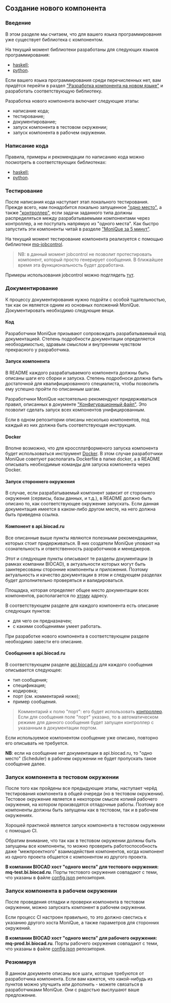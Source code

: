 ## Создание нового компонента

### Введение

В этом разделе мы считаем, что для вашего языка программирования уже существует библиотека с компонентом.

На текущий момент библиотеки разработаны для следующих языков программирования:
  * [haskell](https://github.com/biocad/mq-component-hs);
  * [python](https://github.com/biocad/mq-component-py).
  
Если вашего языка программирования среди перечисленных нет, вам придётся перейти в раздел ["Разработка компонента на новом языке"](NewLanguage.md) и разработать соответствующую библиотеку.

Разработка нового компонента включает следующие этапы:
  * написание кода;
  * тестирование;
  * документирование;
  * запуск компонента в тестовом окружении;
  * запуск компонента в рабочем окружении.
  
### Написание кода

Правила, примеры и рекомендации по написанию кода можно посмотреть в соответствующих библиотеках:
  * [haskell](https://github.com/biocad/mq-component-hs/blob/master/doc/Develop.md);
  * [python](https://github.com/biocad/mq-component-py/blob/master/doc/Develop.md).
  
### Тестирование

После написания кода наступает этап локального тестирования.
Прежде всего, нам понадобится локально запущенное ["одно место"](Scheduler.md), а также ["контроллер"](Controller.md), если задачи заданного типа должны распределяться между разрабатываемыми компонентами через контроллер, а не поступать напрямую из "одного места".
Как быстро запустить эти компоненты читай в разделе ["MoniQue за 5 минут"](5minutes.md).

На текущий момент тестирование компонента реализуется с помощью библиотеки [mq-jobcontrol](https://github.com/biocad/mq-jobcontrol).

> NB: в данный момент jobcontrol не позволит протестировать компонент, который просто генерирует сообщения.
> В ближайшее время эта функциональность будет доработана.

Примеры использования jobcontrol можно подглядеть [тут](https://github.com/biocad/mq-jobcontrol#%D0%9F%D1%80%D0%B8%D0%BC%D0%B5%D1%80%D1%8B).

### Документирование

К процессу документирования нужно подойти с особой тщательностью, так как он является одним из основных положений MoniQue.
Документировать необходимо следующие вещи.

#### Код

Разработчики MoniQue призывают сопровождать разрабатываемый код документацией.
Степень подробности документации определяется необходимостью, здравым смыслом и внутренним чувством прекрасного у разработчика.

#### Запуск компонента

В README каждого разрабатываемого компонента должны быть описаны шаги его сборки и запуска.
Степень подробноси должна быть достаточной для квалифицированного специалиста, чтобы позволить ему успешно пройти по описанным шагам.

Разработчики MoniQue настоятельно рекомендуют придерживаться правил, описанных в документе ["Конфигурационный файл"](ConfigJson.md).
Это позволит сделать запуск всех компонентов унифицированным.

Если в одном репозитории описаны несколько компонентов, под каждый из них должна быть соответствующая инструкция.

#### Docker

Вполне возможно, что для кроссплатформеного запуска компонента будет использоваться инструмент [Docker](https://www.docker.com/).
В зтом случае разработчики MoniQue советуют располагать Dockerfile в папке docker, а в README описывать необходимые команды для запуска компонента через Docker.

#### Запуск стороннего окружения

В случае, если разрабатываемый компонент зависит от стороннего окружения (сервисы, базы данных, и т.д.), в README должно быть описано то, как соответствующее окружение запускать.
Если данная документация имеется в каком-либо другом месте, на него должна быть приведена ссылка.

#### Компонент в api.biocad.ru

Все описанные выше пункты являются полезными рекомендациями, которых стоит придерживаться.
В них создатели MoniQue уповают на сознательность и ответственность разработчиков и менеджеров.

Этот и следующие пункты описывают те разделы документации (в рамках компании BIOCAD), в актуальности которых могут быть заинтересованы сторонние компоненты и приложения.
Поэтому актуальность и качеcтво документации в этом и следующем разделах будет дополнительно проверяться и валидироваться.

Площадка, которая определяет общее место документации всех компонентов, располагается по [этому](https://api.biocad.ru/) адресу.

В соответствующем разделе для каждого компонента есть описание следующих пунктов:
  * для чего он предназначен;
  * с какими сообщениями умеет работать.
  
При разработке нового компонента в соответствующем разделе необходимо завести его описание.

#### Сообщения в api.biocad.ru

В соответствующем разделе [api.biocad.ru](https://api.biocad.ru) для каждого сообщения описывается следующее:
  * тип сообщения;
  * спецификация;
  * кодировка;
  * порт (см. комментарий ниже);
  * пример сообщения.
  
> Комментарий к полю "порт": его будет использовать [контроллер](Controller.md).
> Если для сообщения поле "порт" указано, то в автоматическом режиме для данного сообщения будет запущен контроллер с указанным в документации портом.

Если используемое компонентом сообщение уже описано, повторно его описывать не требуется.

**NB**: если на сообщение нет документации в api.biocad.ru, то "одно место" (Scheduler) в рабочем окружении не будет пропускать такое сообщение далее.

### Запуск компонента в тестовом окружении

После того как пройдены все предыдующие этапы, наступает черёд тестирования компонента в общей очереди (но в тестовом окружении).
Тестовое окружение является в некотором смысле копией рабочего окружения, на котором производятся отладочные работы.
Поэтому все компоненты должны быть запущены как в тестовом, так и в рабочем окружениях.

Хорошей практикой является запуск компонента в тестовом окружении с помощью CI.

Обратим внимание, что так как в тестовом окружении должны быть запущены все компоненты, то можно проверить работоспособность даже "межпроектного" взаимодействия компонентов, когда компонент из одного проекта общается с компонентом из другого проекта.

**В компании BIOCAD хост "одного места" для тестового окружения: mq-test.bi.biocad.ru**.
Порты тестового окружения совпадают с теми, что указаны в файле [config.json](../config.json) репозитория.

### Запуск компонента в рабочем окружении

После проведения отладки и проверки компонента в тестовом окружении, можно запускать компонент в рабочем окружении.

Если процесс CI настроен правильно, то это должно свестись к указанию другого хоста MoniQue, а также параметров для сторонних окружений.

**В компании BIOCAD хост "одного места" для рабочего окружения: mq-prod.bi.biocad.ru**.
Порты рабочего окружения совпадают с теми, что указаны в файле [config.json](../config.json) репозитория.

### Резюмируя

В данном документе описаны все шаги, которые требуются от разработчика компонента.
Если вам кажется, что какой-нибудь из пунктов можно улучшить или дополнить - можете связаться в разработчиками MoniQue.
Они с радостью выслушают ваше предложение.
